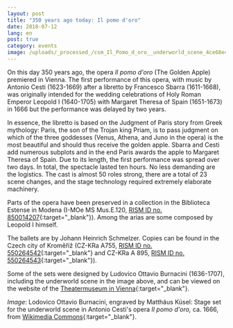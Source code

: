 ```yaml
---
layout: post
title: "350 years ago today: Il pomo d'oro"
date: 2018-07-12
lang: en
post: true
category: events
image: /uploads/_processed_/csm_Il_Pomo_d_oro__underworld_scene_4ce68e4d65.jpg
---
```



On this day 350 years ago, the opera _Il pomo d'oro_ (The Golden Apple) premiered in Vienna. The first performance of this opera, with music by Antonio Cesti (1623-1669) after a libretto by Francesco Sbarra (1611-1668), was originally intended for the wedding celebrations of Holy Roman Emperor Leopold I (1640-1705) with Margaret Theresa of Spain (1651-1673) in 1666 but the performance was delayed by two years.

In essence, the libretto is based on the Judgment of Paris story from Greek mythology: Paris, the son of the Trojan king Priam, is to pass judgment on which of the three goddesses (Venus, Athena, and Juno in the opera) is the most beautiful and should thus receive the golden apple. Sbarra and Cesti add numerous subplots and in the end Paris awards the apple to Margaret Theresa of Spain. Due to its length, the first performance was spread over two days. In total, the spectacle lasted ten hours. No less demanding are the logistics. The cast is almost 50 roles strong, there are a total of 23 scene changes, and the stage technology required extremely elaborate machinery.

Parts of the opera have been preserved in a collection in the Biblioteca Estense in Modena (I-MOe MS Mus.E.120, [RISM ID no. 850014207](https://opac.rism.info/search?id=850014207&Language=en){:target="_blank"}). Among the arias are some composed by Leopold I himself.

The ballets are by Johann Heinrich Schmelzer. Copies can be found in the Czech city of Kroměříž (CZ-KRa A755, [RISM ID no. 550264542](https://opac.rism.info/search?id=550264542&Language=en){:target="_blank"} and CZ-KRa A 895, [RISM ID no. 550264543](https://opac.rism.info/search?id=550264543&Language=en){:target="_blank"}).

Some of the sets were designed by Ludovico Ottavio Burnacini (1636-1707), including the underworld scene in the image above, and can be viewed on the website of the [Theatermuseum in Vienna](https://www.theatermuseum.at/onlinesammlung/?query=all_persons%3AAntonio%20Cesti){:target="_blank"}.

_Image_: Lodovico Ottavio Burnacini, engraved by Matthäus Küsel: Stage set for the underworld scene in Antonio Cesti's opera _Il pomo d'oro,_ ca. 1666, from [Wikimedia Commons](https://commons.wikimedia.org/wiki/File:Il_Pomo_d%27oro,_underworld_scene.jpg){:target="_blank"}.



<script type="text/javascript">var switchTo5x=true;</script><script type="text/javascript" src="http://w.sharethis.com/button/buttons.js"></script><script type="text/javascript">stLight.options({publisher: "9b601438-1ce1-49d8-bfd7-9cff5df54c17", doNotHash: false, doNotCopy: false, hashAddressBar: false});</script>
